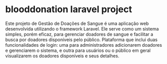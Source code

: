 # blooddonation laravel project

Este projeto de Gestão de Doações de Sangue é uma aplicação web desenvolvida utilizando o framework Laravel. Ele serve como um sistema simples, porém eficaz, para gerenciar doadores de sangue e facilitar a busca por doadores disponíveis pelo público.
Plataforma que inclui duas funcionalidades de login: uma para administradores adicionarem doadores e gerenciarem o sistema, e outra para usuários ou o público em geral visualizarem os doadores disponíveis e seus detalhes.